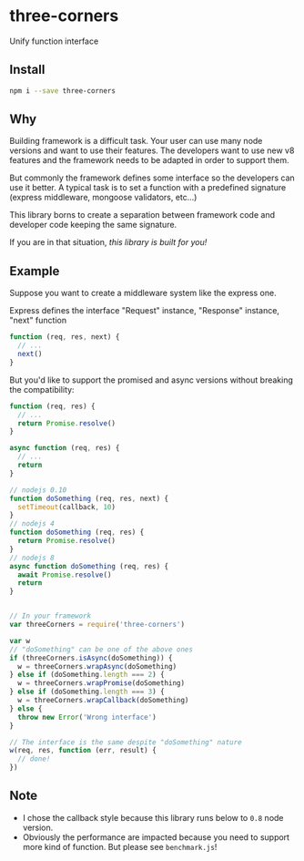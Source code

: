 # three-corners
Unify function interface

## Install

```sh
npm i --save three-corners
```

## Why

Building framework is a difficult task. Your user can use many node versions and want to use their features. The developers want to use new v8 features and the framework needs to be adapted in order to support them.

But commonly the framework defines some interface so the developers can use it better. A typical task is to set a function with a predefined signature (express middleware, mongoose validators, etc...)

This library borns to create a separation between framework code and developer code keeping the same signature.

If you are in that situation, *this library is built for you!*


## Example

Suppose you want to create a middleware system like the express one.

Express defines the interface "Request" instance, "Response" instance, "next" function
```js
function (req, res, next) {
  // ...
  next()
}
```


But you'd like to support the promised and async versions without breaking the compatibility:
```js
function (req, res) {
  // ...
  return Promise.resolve()
}
```
```js
async function (req, res) {
  // ...
  return
}
```

```js
// nodejs 0.10
function doSomething (req, res, next) {
  setTimeout(callback, 10)
}
// nodejs 4
function doSomething (req, res) {
  return Promise.resolve()
}
// nodejs 8
async function doSomething (req, res) {
  await Promise.resolve()
  return
}


// In your framework
var threeCorners = require('three-corners')

var w
// "doSomething" can be one of the above ones
if (threeCorners.isAsync(doSomething)) {
  w = threeCorners.wrapAsync(doSomething)
} else if (doSomething.length === 2) {
  w = threeCorners.wrapPromise(doSomething)
} else if (doSomething.length === 3) {
  w = threeCorners.wrapCallback(doSomething)
} else {
  throw new Error('Wrong interface')
}

// The interface is the same despite "doSomething" nature
w(req, res, function (err, result) {
  // done!
})
```

## Note

- I chose the callback style because this library runs below to `0.8` node version.
- Obviously the performance are impacted because you need to support more kind of function. But please see `benchmark.js`!
